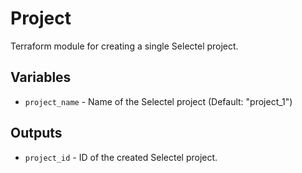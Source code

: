 # Project

Terraform module for creating a single Selectel project.

## Variables

  * `project_name` - Name of the Selectel project (Default: "project_1")

## Outputs

  * `project_id` - ID of the created Selectel project.